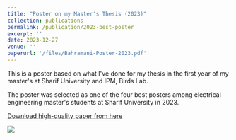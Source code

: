 ```yaml
---
title: "Poster on my Master's Thesis (2023)"
collection: publications
permalink: /publication/2023-best-poster
excerpt: ''
date: 2023-12-27
venue: ''
paperurl: '/files/Bahramani-Poster-2023.pdf'
---
```

This is a poster based on what I've done for my thesis in the first year of my master's at Sharif University and IPM, Birds Lab.

The poster was selected as one of the four best posters among electrical engineering master's students at Sharif University in 2023.

[Download high-quality paper from here](/files/Bahramani-Poster-2023.pdf)


![](/images/profile.png)
